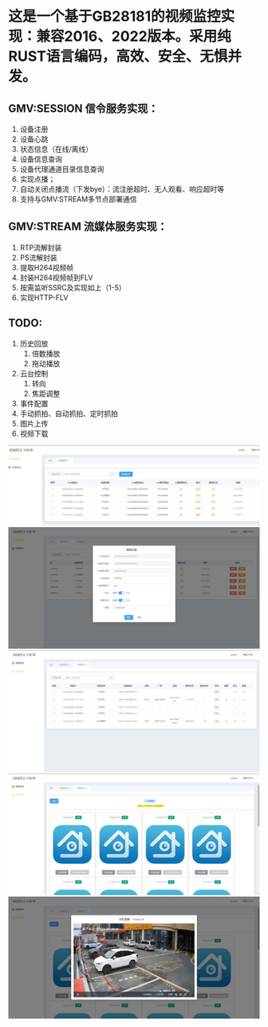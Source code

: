 # 这是一个基于GB28181的视频监控实现：兼容2016、2022版本。采用纯RUST语言编码，高效、安全、无惧并发。

## GMV:SESSION 信令服务实现：
1. 设备注册
2. 设备心跳
3. 状态信息（在线/离线）
4. 设备信息查询
5. 设备代理通道目录信息查询
6. 实现点播；
7. 自动关闭点播流（下发bye）：流注册超时、无人观看、响应超时等
8. 支持与GMV:STREAM多节点部署通信

## GMV:STREAM 流媒体服务实现：
1. RTP流解封装
2. PS流解封装
3. 提取H264视频帧
4. 封装H264视频帧到FLV
5. 按需监听SSRC及实现如上（1-5）
6. 实现HTTP-FLV

## TODO:
1. 历史回放
    1. 倍数播放
    2. 拖动播放
2. 云台控制
    1. 转向
    2. 焦距调整
3. 事件配置
4. 手动抓拍、自动抓拍、定时抓拍
5. 图片上传
6. 视频下载

![1](./sources/d_list.png "设备目录")
![2](./sources/d_add.png "设备添加")
![3](./sources/c_list.png "设备目录通道")
![4](./sources/c_d_list.png "通道目录操作")
![5](./sources/c_play.png "通道点播")